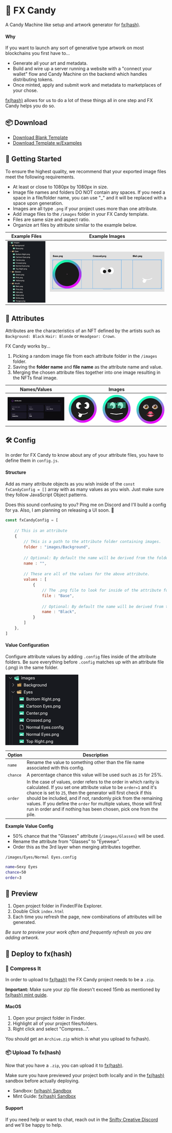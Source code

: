 # 🍬 FX Candy 
A Candy Machine like setup and artwork generator for [fx(hash)](https://www.fxhash.xyz/).

#### Why
If you want to launch any sort of generative type artwork on most blockchains you first have to...
- Generate all your art and metadata.
- Build and wire up a server running a website with a "connect your wallet" flow and Candy Machine on the backend which handles distributing tokens.
- Once minted, apply and submit work and metadata to marketplaces of your chose.

[fx(hash)](https://www.fxhash.xyz/) allows for us to do a lot of these things all in one step and FX Candy helps you do so.

## 📦 Download
- [Download Blank Template]()
- [Download Template w/Examples]()

## 🤝 Getting Started

To ensure the highest quality, we recommend that your exported image files meet the following requirements.
- At least or close to 1080px by 1080px in size.
- Image file names and folders DO NOT contain any spaces. If you need a space in a file/folder name, you can use "_" and it will be replaced with a space upon generation.
- Images are all type `.png` if your project uses more than one attribute.
- Add image files to the `/images` folder in your FX Candy template.
- Files are same size and aspect ratio.
- Organize art files by attribute similar to the example below.

Example Files            |  Example Images
:-------------------------:|:-------------------------:
![Image](./doc/example-files.png) |  ![Image](./doc/example-layers.png)

## 🎨 Attributes
Attributes are the characteristics of an NFT defined by the artists such as `Background: Black` `Hair: Blonde` or `Headgear: Crown`.

FX Candy works by...
1. Picking a random image file from each attribute folder in the `/images` folder.
2. Saving the **folder name** and **file name** as the attribute name and value.
3. Merging the chosen attribute files together into one image resulting in the NFTs final image.

Names/Values            |  Images
:-------------------------:|:-------------------------:
![Image](./doc/example-attributes.png) |  ![Image](./doc/example-result.png)

## 🛠 Config
In order for FX Candy to know about any of your attribute files, you have to define them in `config.js`.

#### Structure
Add as many attribute objects as you wish inside of the `const fxCandyConfig = []` array with as many values as you wish. Just make sure they follow JavaScript Object patterns.

Does this sound confusing to you? Ping me on Discord and I'll build a config for ya. Also, I am planning on releasing a UI soon. 🤝

```javascript
const fxCandyConfig = [
    
    // This is an attribute
    {
        // THis is a path to the attribute folder containing images.
        folder : "images/Background",

        // Optional: By default the name will be derived from the folder name. You can give specify a custom name to override the default.
        name : "",
        
        // These are all of the values for the above attribute.
        values : [
            {
                // The .png file to look for inside of the attribute folder.
                file : "Base",

                // Optional: By default the name will be derived from the file name. You can give specify a custom name to override the default.
                name : "Black",
            }
        ]
    },
]


```
#### Value Configuration
Configure attribute values by adding `.config` files inside of the attribute folders. Be sure everything before `.config` matches up with an attribute file (.png) in the same folder.

![Image](./doc/example-attribute-value-config.png)

| Option | Description |
| - | - |
| `name` | Rename the value to something other than the file name associated with this config. |
| `chance` | A percentage chance this value will be used such as `25` for 25%. | After all defined chances have been choses or not chosen.
| `order` | In the case of values, order refers to the order in which rarity is calculated. If you set one attribute value to be `order=1` and it's chance is set to `25`, then the generator will first check if this should be included, and if not, randomly pick from the remaining values. If you define the `order` for multiple values, those will first run in order and if nothing has been chosen, pick one from the pile.

**Example Value Config**
- 50% chance that the "Glasses" attribute (`/images/Glasses`) will be used.
- Rename the attribute from "Glasses" to "Eyewear".
- Order this as the 3rd layer when merging attributes together.

`/images/Eyes/Normal Eyes.config`
```bash
name=Sexy Eyes
chance=50
order=3
```


## 👀 Preview
1. Open project folder in Finder/File Explorer.
2. Double Click `index.html`
3. Each time you refresh the page, new combinations of attributes will be generated.

*Be sure to preview your work often and frequently refresh as you are adding artwork.*



## 🚀 Deploy to fx(hash)

### 📁 Compress It
In order to upload to [fx(hash)](https://www.fxhash.xyz/) the FX Candy project needs to be a `.zip`.

**Important:** Make sure your zip file doesn't exceed 15mb as mentioned by [fx(hash) mint guide](https://www.fxhash.xyz/articles/guide-mint-generative-token).

#### MacOS
1. Open your project folder in Finder.
2. Highlight all of your project files/folders.
3. Right click and select "Compress...".

You should get an `Archive.zip` which is what you upload to fx(hash).

### 📦 Upload To fx(hash)
Now that you have a `.zip`, you can upload it to [fx(hash)](https://www.fxhash.xyz/).

Make sure you have previewed your project both locally and in the [fx(hash)](https://www.fxhash.xyz/) sandbox before actually deploying.

- Sandbox: [fx(hash) Sandbox](https://www.fxhash.xyz/sandbox)
- Mint Guide: [fx(hash) Sandbox](https://www.fxhash.xyz/articles/guide-mint-generative-token)

#### Support
If you need help or want to chat, reach out in the [Snifty Creative Discord](https://discord.com/invite/ahstt6BwyS) and we'll be happy to help. 